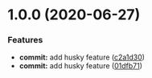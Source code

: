 # 1.0.0 (2020-06-27)


### Features

* **commit:** add husky feature ([c2a1d30](https://github.com/yizhengfeng-jj/vue-admin/commit/c2a1d30e2abe496c7491a020ec5ab31d29e1085d))
* **commit:** add husky feature ([01dfb71](https://github.com/yizhengfeng-jj/vue-admin/commit/01dfb7183b4e7ce212d538c42a80250d9b6da0c4))



